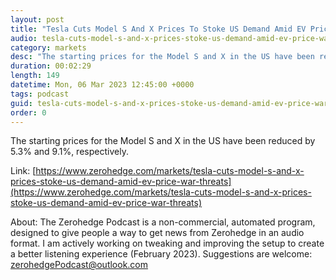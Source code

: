 ```yaml
---
layout: post
title: "Tesla Cuts Model S And X Prices To Stoke US Demand Amid EV Price War Threats"
audio: tesla-cuts-model-s-and-x-prices-stoke-us-demand-amid-ev-price-war-threats-0
category: markets
desc: "The starting prices for the Model S and X in the US have been reduced by 5.3% and 9.1%, respectively. "
duration: 00:02:29
length: 149
datetime: Mon, 06 Mar 2023 12:45:00 +0000
tags: podcast
guid: tesla-cuts-model-s-and-x-prices-stoke-us-demand-amid-ev-price-war-threats-0
order: 0
---
```

The starting prices for the Model S and X in the US have been reduced by 5.3% and 9.1%, respectively. 

Link: [https://www.zerohedge.com/markets/tesla-cuts-model-s-and-x-prices-stoke-us-demand-amid-ev-price-war-threats](https://www.zerohedge.com/markets/tesla-cuts-model-s-and-x-prices-stoke-us-demand-amid-ev-price-war-threats)

About: The Zerohedge Podcast is a non-commercial, automated program, designed to give people a way to get news from Zerohedge in an audio format.  I am actively working on tweaking and improving the setup to create a better listening experience (February 2023).  Suggestions are welcome: [zerohedgePodcast@outlook.com](mailto:zerohedgePodcast@outlook.com)